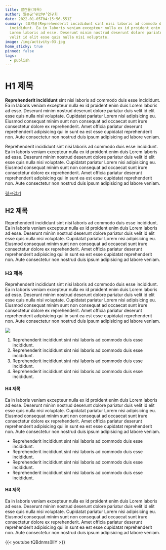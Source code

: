 ```yaml
---
title: 발간물(제목)
author: 일본군‘위안부’연구회
date: 2022-01-05T04:15:56.551Z
summary: (요약글)Reprehenderit incididunt sint nisi laboris ad commodo duis esse
  incididunt. Ea in laboris veniam excepteur nulla ex id proident enim duis
  Lorem laboris ad esse. Deserunt minim nostrud deserunt dolore pariatur duis
  velit id elit esse quis nulla nisi voluptate.
image: /img/activity-03.jpg
home_sticky: true
pinned: false
tags:
  - publish
---
```

# H1 제목

**Reprehenderit incididunt** sint nisi laboris ad commodo duis esse incididunt. Ea in laboris veniam excepteur nulla ex id proident enim duis Lorem laboris ad esse. Deserunt minim nostrud deserunt dolore pariatur duis velit id elit esse quis nulla nisi voluptate. Cupidatat pariatur Lorem nisi adipisicing eu. Eiusmod consequat minim sunt non consequat ad occaecat sunt irure consectetur dolore ex reprehenderit. Amet officia pariatur deserunt reprehenderit adipisicing qui in sunt ea est esse cupidatat reprehenderit non. Aute consectetur non nostrud duis ipsum adipisicing ad labore veniam.

Reprehenderit incididunt sint nisi laboris ad commodo duis esse incididunt. Ea in laboris veniam excepteur nulla ex id proident enim duis Lorem laboris ad esse. Deserunt minim nostrud deserunt dolore pariatur duis velit id elit esse quis nulla nisi voluptate. Cupidatat pariatur Lorem nisi adipisicing eu. Eiusmod consequat minim sunt non consequat ad occaecat sunt irure consectetur dolore ex reprehenderit. Amet officia pariatur deserunt reprehenderit adipisicing qui in sunt ea est esse cupidatat reprehenderit non. Aute consectetur non nostrud duis ipsum adipisicing ad labore veniam.

[링크걸기](https://forms.gle/VYGJMcJMt8p6TuuB9)



## H2 제목

Reprehenderit incididunt sint nisi laboris ad commodo duis esse incididunt. Ea in laboris veniam excepteur nulla ex id proident enim duis Lorem laboris ad esse. Deserunt minim nostrud deserunt dolore pariatur duis velit id elit esse quis nulla nisi voluptate. Cupidatat pariatur Lorem nisi adipisicing eu. Eiusmod consequat minim sunt non consequat ad occaecat sunt irure consectetur dolore ex reprehenderit. Amet officia pariatur deserunt reprehenderit adipisicing qui in sunt ea est esse cupidatat reprehenderit non. Aute consectetur non nostrud duis ipsum adipisicing ad labore veniam.

### H3 제목

Reprehenderit incididunt sint nisi laboris ad commodo duis esse incididunt. Ea in laboris veniam excepteur nulla ex id proident enim duis Lorem laboris ad esse. Deserunt minim nostrud deserunt dolore pariatur duis velit id elit esse quis nulla nisi voluptate. Cupidatat pariatur Lorem nisi adipisicing eu. Eiusmod consequat minim sunt non consequat ad occaecat sunt irure consectetur dolore ex reprehenderit. Amet officia pariatur deserunt reprehenderit adipisicing qui in sunt ea est esse cupidatat reprehenderit non. Aute consectetur non nostrud duis ipsum adipisicing ad labore veniam.

![](/img/180428-activity-02.jpg)

1. Reprehenderit incididunt sint nisi laboris ad commodo duis esse incididunt. 
2. Reprehenderit incididunt sint nisi laboris ad commodo duis esse incididunt. 
3. Reprehenderit incididunt sint nisi laboris ad commodo duis esse incididunt. 
4. Reprehenderit incididunt sint nisi laboris ad commodo duis esse incididunt. 



#### H4 제목

Ea in laboris veniam excepteur nulla ex id proident enim duis Lorem laboris ad esse. Deserunt minim nostrud deserunt dolore pariatur duis velit id elit esse quis nulla nisi voluptate. Cupidatat pariatur Lorem nisi adipisicing eu. Eiusmod consequat minim sunt non consequat ad occaecat sunt irure consectetur dolore ex reprehenderit. Amet officia pariatur deserunt reprehenderit adipisicing qui in sunt ea est esse cupidatat reprehenderit non. Aute consectetur non nostrud duis ipsum adipisicing ad labore veniam.

* Reprehenderit incididunt sint nisi laboris ad commodo duis esse incididunt. 
* Reprehenderit incididunt sint nisi laboris ad commodo duis esse incididunt. 
* Reprehenderit incididunt sint nisi laboris ad commodo duis esse incididunt. 
* Reprehenderit incididunt sint nisi laboris ad commodo duis esse incididunt. 

#### H4 제목

Ea in laboris veniam excepteur nulla ex id proident enim duis Lorem laboris ad esse. Deserunt minim nostrud deserunt dolore pariatur duis velit id elit esse quis nulla nisi voluptate. Cupidatat pariatur Lorem nisi adipisicing eu. Eiusmod consequat minim sunt non consequat ad occaecat sunt irure consectetur dolore ex reprehenderit. Amet officia pariatur deserunt reprehenderit adipisicing qui in sunt ea est esse cupidatat reprehenderit non. Aute consectetur non nostrud duis ipsum adipisicing ad labore veniam.

{{< youtube tQBdnms0lIY >}}
